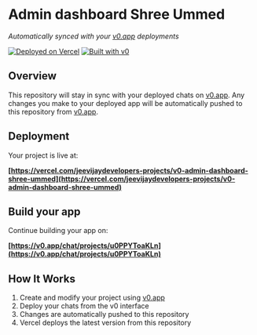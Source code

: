 # Admin dashboard Shree Ummed

*Automatically synced with your [v0.app](https://v0.app) deployments*

[![Deployed on Vercel](https://img.shields.io/badge/Deployed%20on-Vercel-black?style=for-the-badge&logo=vercel)](https://vercel.com/jeevijaydevelopers-projects/v0-admin-dashboard-shree-ummed)
[![Built with v0](https://img.shields.io/badge/Built%20with-v0.app-black?style=for-the-badge)](https://v0.app/chat/projects/u0PPYToaKLn)

## Overview

This repository will stay in sync with your deployed chats on [v0.app](https://v0.app).
Any changes you make to your deployed app will be automatically pushed to this repository from [v0.app](https://v0.app).

## Deployment

Your project is live at:

**[https://vercel.com/jeevijaydevelopers-projects/v0-admin-dashboard-shree-ummed](https://vercel.com/jeevijaydevelopers-projects/v0-admin-dashboard-shree-ummed)**

## Build your app

Continue building your app on:

**[https://v0.app/chat/projects/u0PPYToaKLn](https://v0.app/chat/projects/u0PPYToaKLn)**

## How It Works

1. Create and modify your project using [v0.app](https://v0.app)
2. Deploy your chats from the v0 interface
3. Changes are automatically pushed to this repository
4. Vercel deploys the latest version from this repository